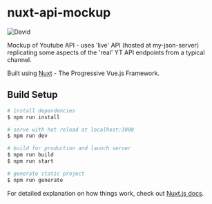 # nuxt-api-mockup
![David](https://img.shields.io/david/powellian/nuxt-api-mockup)

Mockup of Youtube API - uses 'live' API (hosted at my-json-server) replicating some aspects of the 'real' YT API endpoints from a typical channel.

Built using [Nuxt](https://nuxtjs.org) - The Progressive Vue.js Framework.

## Build Setup

``` bash
# install dependencies
$ npm run install

# serve with hot reload at localhost:3000
$ npm run dev

# build for production and launch server
$ npm run build
$ npm run start

# generate static project
$ npm run generate
```

For detailed explanation on how things work, check out [Nuxt.js docs](https://nuxtjs.org).
